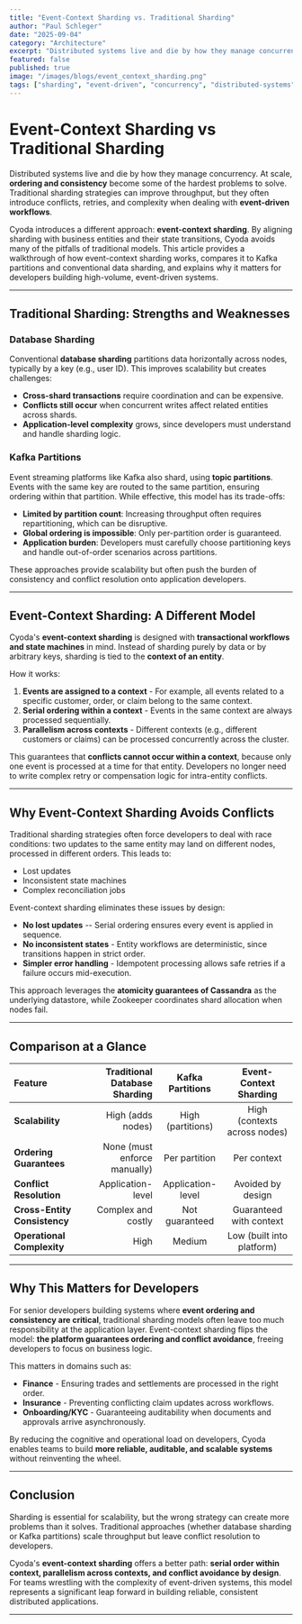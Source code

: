 ```yaml
---
title: "Event-Context Sharding vs. Traditional Sharding"
author: "Paul Schleger"
date: "2025-09-04"
category: "Architecture"
excerpt: "Distributed systems live and die by how they manage concurrency. Discover how Cyoda's event-context sharding approach aligns sharding with business entities to avoid conflicts and complexity in event-driven workflows."
featured: false
published: true
image: "/images/blogs/event_context_sharding.png"
tags: ["sharding", "event-driven", "concurrency", "distributed-systems", "architecture"]
---
```


# Event-Context Sharding vs Traditional Sharding

Distributed systems live and die by how they manage concurrency. At
scale, **ordering and consistency** become some of the hardest problems
to solve. Traditional sharding strategies can improve throughput, but
they often introduce conflicts, retries, and complexity when dealing
with **event-driven workflows**.

Cyoda introduces a different approach: **event-context sharding**. By
aligning sharding with business entities and their state transitions,
Cyoda avoids many of the pitfalls of traditional models. This article
provides a walkthrough of how event-context sharding works, compares it
to Kafka partitions and conventional data sharding, and explains why it
matters for developers building high-volume, event-driven systems.

------------------------------------------------------------------------

## Traditional Sharding: Strengths and Weaknesses

### Database Sharding

Conventional **database sharding** partitions data horizontally across
nodes, typically by a key (e.g., user ID). This improves scalability but
creates challenges:

-   **Cross-shard transactions** require coordination and can be
    expensive.
-   **Conflicts still occur** when concurrent writes affect related
    entities across shards.
-   **Application-level complexity** grows, since developers must
    understand and handle sharding logic.

### Kafka Partitions

Event streaming platforms like Kafka also shard, using **topic
partitions**. Events with the same key are routed to the same partition,
ensuring ordering within that partition. While effective, this model has
its trade-offs:

-   **Limited by partition count**: Increasing throughput often requires
    repartitioning, which can be disruptive.
-   **Global ordering is impossible**: Only per-partition order is
    guaranteed.
-   **Application burden**: Developers must carefully choose
    partitioning keys and handle out-of-order scenarios across
    partitions.

These approaches provide scalability but often push the burden of
consistency and conflict resolution onto application developers.

------------------------------------------------------------------------

## Event-Context Sharding: A Different Model

Cyoda's **event-context sharding** is designed with **transactional
workflows and state machines** in
mind. Instead of sharding purely by
data or by arbitrary keys, sharding is tied to the **context of an
entity**.

How it works:

1.  **Events are assigned to a context** - For example, all events
    related to a specific customer, order, or claim belong to the same
    context.
2.  **Serial ordering within a context** - Events in the same context
    are always processed sequentially.
3.  **Parallelism across contexts** - Different contexts (e.g.,
    different customers or claims) can be processed concurrently across
    the cluster.

This guarantees that **conflicts cannot occur within a context**,
because only one event is processed at a time for that entity.
Developers no longer need to write complex retry or compensation logic
for intra-entity conflicts.

------------------------------------------------------------------------

## Why Event-Context Sharding Avoids Conflicts

Traditional sharding strategies often force developers to deal with race
conditions: two updates to the same entity may land on different nodes,
processed in different orders. This leads to:

-   Lost updates
-   Inconsistent state machines
-   Complex reconciliation jobs

Event-context sharding eliminates these issues by design:

-   **No lost updates** -- Serial ordering ensures every event is
    applied in sequence.
-   **No inconsistent states** - Entity workflows are deterministic,
    since transitions happen in strict order.
-   **Simpler error handling** - Idempotent processing allows safe
    retries if a failure occurs mid-execution.

This approach leverages the **atomicity guarantees of Cassandra** as the
underlying datastore, while Zookeeper coordinates shard allocation when
nodes fail.

------------------------------------------------------------------------

## Comparison at a Glance
| Feature                                      | Traditional Database Sharding | Kafka Partitions  |    Event-Context Sharding    |
|:---------------------------------------------|------------------------------:|:-----------------:|:----------------------------:|
| **Scalability**                              |             High (adds nodes) | High (partitions) | High (contexts across nodes) |
| **Ordering Guarantees**                      |  None (must enforce manually) |   Per partition   |         Per context          |
| **Conflict Resolution**                      |             Application-level | Application-level |      Avoided by design       |
| **Cross-Entity Consistency**                 |            Complex and costly |  Not guaranteed   |   Guaranteed with context    |
| **Operational Complexity**                   |                          High |      Medium       |Low (built into platform)


------------------------------------------------------------------------

## Why This Matters for Developers

For senior developers building systems where **event ordering and
consistency are critical**, traditional sharding models often leave too
much responsibility at the application layer. Event-context sharding
flips the model: **the platform guarantees ordering and conflict
avoidance**, freeing developers to focus on business logic.

This matters in domains such as:

-   **Finance** - Ensuring trades and settlements are processed in the
    right order.
-   **Insurance** - Preventing conflicting claim updates across
    workflows.
-   **Onboarding/KYC** - Guaranteeing auditability when documents and
    approvals arrive asynchronously.

By reducing the cognitive and operational load on developers, Cyoda
enables teams to build **more reliable, auditable, and scalable
systems** without reinventing the wheel.

------------------------------------------------------------------------

## Conclusion

Sharding is essential for scalability, but the wrong strategy can create
more problems than it solves. Traditional approaches (whether database
sharding or Kafka partitions) scale throughput but leave conflict
resolution to developers.

Cyoda's **event-context sharding** offers a better path: **serial order
within context, parallelism across contexts, and conflict avoidance by
design**. For teams wrestling with the complexity of event-driven
systems, this model represents a significant leap forward in building
reliable, consistent distributed applications.

------------------------------------------------------------------------
